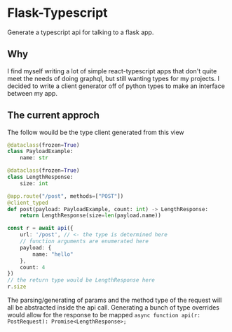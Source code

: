# Flask-Typescript
Generate a typescript api for talking to a flask app.

## Why
I find myself writing a lot of simple react-typescript apps that don't quite meet the needs of doing graphql, but still wanting types for my projects. I decided to write a client generator off of python types to make an interface between my app. 

## The current approch
The follow wouild be the type client generated from this view
```python
@dataclass(frozen=True)
class PayloadExample:
    name: str

@dataclass(frozen=True)
class LengthResponse:
    size: int

@app.route("/post", methods=["POST"])
@client_typed
def post(payload: PayloadExample, count: int) -> LengthResponse:
    return LengthResponse(size=len(payload.name))
```
```typescript
const r = await api({
    url: '/post', // <- the type is determined here
    // function arguments are enumerated here
    payload: {
        name: "hello"
    },
    count: 4
})
// the return type would be LengthResponse here
r.size
```
The parsing/generating of params and the method type of the request will all be abstracted inside the api call. Generating a bunch of type overrides would allow for the response to be mapped
`async function api(r: PostRequest): Promise<LengthResponse>;`

